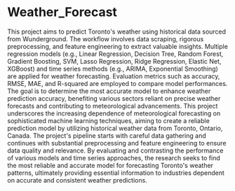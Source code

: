 # Weather_Forecast
This project aims to predict Toronto's weather using historical data sourced from Wunderground. The workflow involves data scraping, rigorous preprocessing, and feature engineering to extract valuable insights. Multiple regression models (e.g., Linear Regression, Decision Tree, Random Forest, Gradient Boosting, SVM, Lasso Regression, Ridge Regression, Elastic Net, XGBoost) and time series methods (e.g., ARIMA, Exponential Smoothing) are applied for weather forecasting. Evaluation metrics such as accuracy, RMSE, MAE, and R-squared are employed to compare model performances. The goal is to determine the most accurate model to enhance weather prediction accuracy, benefiting various sectors reliant on precise weather forecasts and contributing to meteorological advancements. This project underscores the increasing dependence of meteorological forecasting on sophisticated machine learning techniques, aiming to create a reliable prediction model by utilizing historical weather data from Toronto, Ontario, Canada. The project's pipeline starts with careful data gathering and continues with substantial preprocessing and feature engineering to ensure data quality and relevance. By evaluating and contrasting the performance of various models and time series approaches, the research seeks to find the most reliable and accurate model for forecasting Toronto's weather patterns, ultimately providing essential information to industries dependent on accurate and consistent weather predictions.
